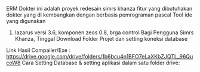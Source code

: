 ERM Dokter ini adalah proyek redesain simrs khanza fitur yang dibutuhakan dokter yang di kembangkan dengan berbasis pemrograman pascal
Tool ide yang digunakan 
  1. lazarus versi 3.6, komponen zeos 0.8, brga control
Bagi Pengguna Simrs Khanza, Tinggal Download Folder Projet dan setting koneksi database

Link Hasil Compailer/Exe : https://drive.google.com/drive/folders/1b6bcu4n1BFO7eLaXKbZJQTL_96QucoW8 
Cara Setting Database & setting aplikasi dalam satu folder drive: 
